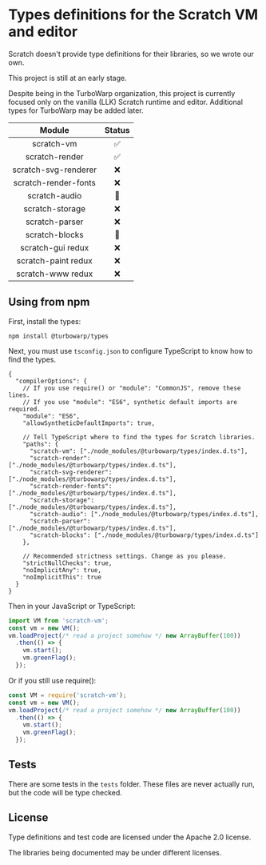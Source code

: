 # Types definitions for the Scratch VM and editor

Scratch doesn't provide type definitions for their libraries, so we wrote our own.

This project is still at an early stage.

Despite being in the TurboWarp organization, this project is currently focused only on the vanilla (LLK) Scratch runtime and editor. Additional types for TurboWarp may be added later.

|Module|Status|
|:-:|:-:|
|scratch-vm|✅|
|scratch-render|✅|
|scratch-svg-renderer|❌|
|scratch-render-fonts|❌|
|scratch-audio|🚧|
|scratch-storage|❌|
|scratch-parser|❌|
|scratch-blocks|🚧|
|scratch-gui redux|❌|
|scratch-paint redux|❌|
|scratch-www redux|❌|

## Using from npm

First, install the types:

```
npm install @turbowarp/types
```

Next, you must use `tsconfig.json` to configure TypeScript to know how to find the types.

```json5
{
  "compilerOptions": {
    // If you use require() or "module": "CommonJS", remove these lines.
    // If you use "module": "ES6", synthetic default imports are required.
    "module": "ES6",
    "allowSyntheticDefaultImports": true,

    // Tell TypeScript where to find the types for Scratch libraries.
    "paths": {
      "scratch-vm": ["./node_modules/@turbowarp/types/index.d.ts"],
      "scratch-render": ["./node_modules/@turbowarp/types/index.d.ts"],
      "scratch-svg-renderer": ["./node_modules/@turbowarp/types/index.d.ts"],
      "scratch-render-fonts": ["./node_modules/@turbowarp/types/index.d.ts"],
      "scratch-storage": ["./node_modules/@turbowarp/types/index.d.ts"],
      "scratch-audio": ["./node_modules/@turbowarp/types/index.d.ts"],
      "scratch-parser": ["./node_modules/@turbowarp/types/index.d.ts"],
      "scratch-blocks": ["./node_modules/@turbowarp/types/index.d.ts"]
    },

    // Recommended strictness settings. Change as you please.
    "strictNullChecks": true,
    "noImplicitAny": true,
    "noImplicitThis": true
  }
}
```

Then in your JavaScript or TypeScript:

```js
import VM from 'scratch-vm';
const vm = new VM();
vm.loadProject(/* read a project somehow */ new ArrayBuffer(100))
  .then(() => {
    vm.start();
    vm.greenFlag();
  });
```

Or if you still use require():

```js
const VM = require('scratch-vm');
const vm = new VM();
vm.loadProject(/* read a project somehow */ new ArrayBuffer(100))
  .then(() => {
    vm.start();
    vm.greenFlag();
  });
```

## Tests

There are some tests in the `tests` folder. These files are never actually run, but the code will be type checked.

## License

Type definitions and test code are licensed under the Apache 2.0 license.

The libraries being documented may be under different licenses.
